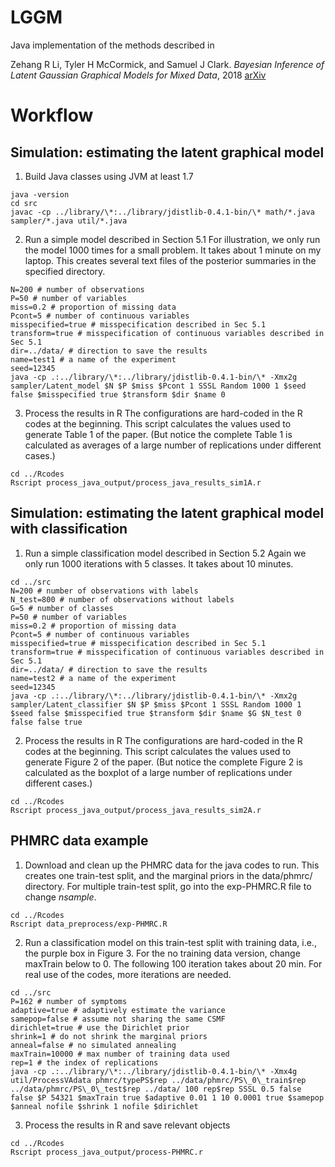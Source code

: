 # LGGM
Java implementation of the methods described in 

Zehang R Li, Tyler H McCormick, and Samuel J Clark. _Bayesian Inference of Latent Gaussian Graphical Models for Mixed Data_, 2018 [arXiv](https://arxiv.org/abs/1711.00877)

# Workflow
## Simulation: estimating the latent graphical model
1. Build Java classes using JVM at least 1.7
```
java -version
cd src
javac -cp ../library/\*:../library/jdistlib-0.4.1-bin/\* math/*.java sampler/*.java util/*.java
```

2. Run a simple model described in Section 5.1
For illustration, we only run the model 1000 times for a small problem. It takes about 1 minute on my laptop. This creates several text files of the posterior summaries in the specified directory.
```
N=200 # number of observations
P=50 # number of variables
miss=0.2 # proportion of missing data
Pcont=5 # number of continuous variables
misspecified=true # misspecification described in Sec 5.1
transform=true # misspecification of continuous variables described in Sec 5.1
dir=../data/ # direction to save the results
name=test1 # a name of the experiment
seed=12345
java -cp .:../library/\*:../library/jdistlib-0.4.1-bin/\* -Xmx2g sampler/Latent_model $N $P $miss $Pcont 1 SSSL Random 1000 1 $seed false $misspecified true $transform $dir $name 0
```

3. Process the results in R
The configurations are hard-coded in the R codes at the beginning. This script calculates the values used to generate Table 1 of the paper. (But notice the complete Table 1 is calculated as averages of a large number of replications under different cases.)
```
cd ../Rcodes
Rscript process_java_output/process_java_results_sim1A.r
```

## Simulation: estimating the latent graphical model with classification
1. Run a simple classification model described in Section 5.2
Again we only run 1000 iterations with 5 classes. It takes about 10 minutes.
```
cd ../src
N=200 # number of observations with labels
N_test=800 # number of observations without labels
G=5 # number of classes
P=50 # number of variables
miss=0.2 # proportion of missing data
Pcont=5 # number of continuous variables
misspecified=true # misspecification described in Sec 5.1
transform=true # misspecification of continuous variables described in Sec 5.1
dir=../data/ # direction to save the results
name=test2 # a name of the experiment
seed=12345
java -cp .:../library/\*:../library/jdistlib-0.4.1-bin/\* -Xmx2g sampler/Latent_classifier $N $P $miss $Pcont 1 SSSL Random 1000 1 $seed false $misspecified true $transform $dir $name $G $N_test 0 false false true 
```

2. Process the results in R
The configurations are hard-coded in the R codes at the beginning. This script calculates the values used to generate Figure 2 of the paper. (But notice the complete Figure 2 is calculated as the boxplot of a large number of replications under different cases.)
```
cd ../Rcodes
Rscript process_java_output/process_java_results_sim2A.r
```

## PHMRC data example
1. Download and clean up the PHMRC data for the java codes to run. This creates one train-test split, and the marginal priors in the data/phmrc/ directory. For multiple train-test split, go into the exp-PHMRC.R file to change _nsample_.
```
cd ../Rcodes
Rscript data_preprocess/exp-PHMRC.R
```
2. Run a classification model on this train-test split with training data, i.e., the purple box in Figure 3. For the no training data version, change maxTrain below to 0. The following 100 iteration takes about 20 min. For real  use of the codes, more iterations are needed.
```
cd ../src
P=162 # number of symptoms
adaptive=true # adaptively estimate the variance
samepop=false # assume not sharing the same CSMF
dirichlet=true # use the Dirichlet prior
shrink=1 # do not shrink the marginal priors
anneal=false # no simulated annealing
maxTrain=10000 # max number of training data used
rep=1 # the index of replications
java -cp .:../library/\*:../library/jdistlib-0.4.1-bin/\* -Xmx4g  util/ProcessVAdata phmrc/typePS$rep ../data/phmrc/PS\_0\_train$rep ../data/phmrc/PS\_0\_test$rep ../data/ 100 rep$rep SSSL 0.5 false false $P 54321 $maxTrain true $adaptive 0.01 1 10 0.0001 true $samepop $anneal nofile $shrink 1 nofile $dirichlet
```
3. Process the results in R and save relevant objects 
```
cd ../Rcodes
Rscript process_java_output/process-PHMRC.r
```